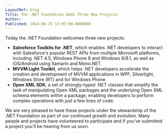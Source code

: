 ```yaml
---
LayoutRef: blog
Title: The .NET Foundation Adds Three New Projects
Author: 
Published: 2014-06-25 17:07:00.0000000
---
```

<p>Today the .NET Foundation welcomes three new projects:</p>

<ul>
<li><strong>Salesforce Toolkits for .NET</strong>, which enables .NET developers to interact with Salesforce's popular REST APIs from multiple Microsoft platforms, including .NET 4.5, Windows Phone 8 and Windows 8/8.1, as well as iOS/Android using Xamarin and Mono.NET.</li>
<li><strong>MVVM Light Toolkit</strong>, which helps .NET developers accelerate the creation and development of MVVM applications in WPF, Silverlight, Windows Store (RT) and for Windows Phone.</li>
<li><strong>Open XML SDK</strong>, a set of strongly-typed .NET classes that simplify the task of manipulating Open XML packages and the underlying Open XML schema elements within a package, enabling developers to perform complex operations with just a few lines of code.</li>
</ul>

<p>We are very pleased to have these projects under the stewardship of the .NET Foundation as part of our continued growth and evolution. Many people and projects have volunteered to participate and if you've submitted a project you'll be hearing from us soon.</p>
